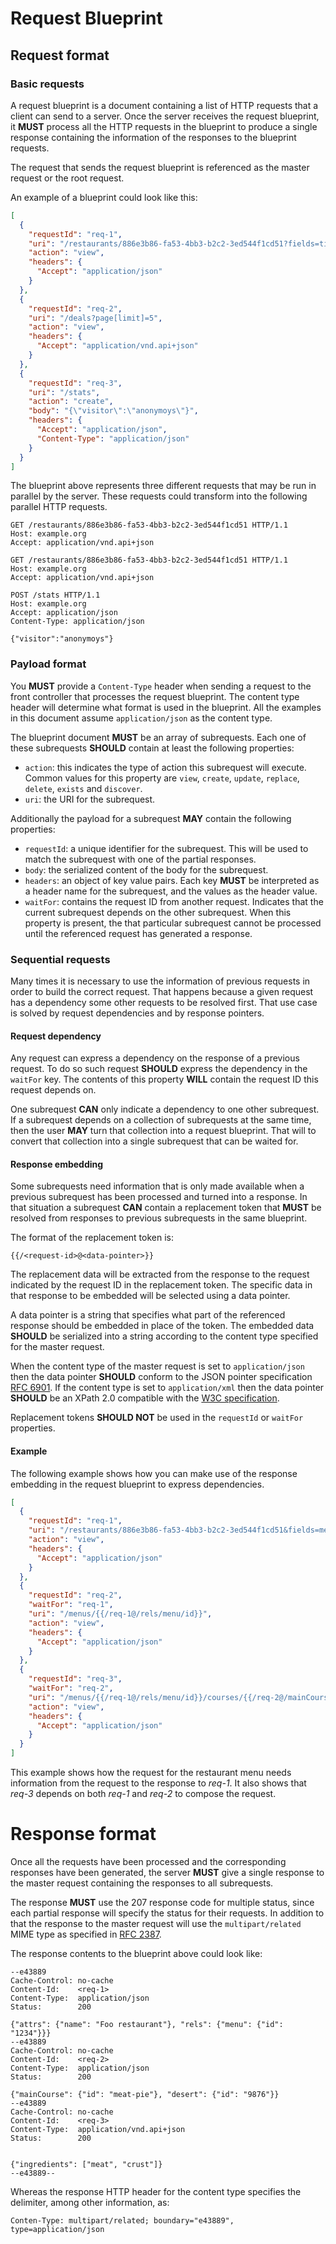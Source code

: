 # Request Blueprint

## Request format

### Basic requests
A request blueprint is a document containing a list of HTTP requests that a
client can send to a server. Once the server receives the request blueprint, it
**MUST** process all the HTTP requests in the blueprint to produce a
single response containing the information of the responses to the blueprint
requests.

The request that sends the request blueprint is referenced as the master request
or the root request.

An example of a blueprint could look like this:

```json
[
  {
    "requestId": "req-1",
    "uri": "/restaurants/886e3b86-fa53-4bb3-b2c2-3ed544f1cd51?fields=title",
    "action": "view",
    "headers": {
      "Accept": "application/json"
    }
  },
  {
    "requestId": "req-2",
    "uri": "/deals?page[limit]=5",
    "action": "view",
    "headers": {
      "Accept": "application/vnd.api+json"
    }
  },
  {
    "requestId": "req-3",
    "uri": "/stats",
    "action": "create",
    "body": "{\"visitor\":\"anonymoys\"}",
    "headers": {
      "Accept": "application/json",
      "Content-Type": "application/json"
    }
  }
]
```

The blueprint above represents three different requests that may be run in
parallel by the server. These requests could transform into the following
parallel HTTP requests.

```http
GET /restaurants/886e3b86-fa53-4bb3-b2c2-3ed544f1cd51 HTTP/1.1
Host: example.org
Accept: application/vnd.api+json

```
```http
GET /restaurants/886e3b86-fa53-4bb3-b2c2-3ed544f1cd51 HTTP/1.1
Host: example.org
Accept: application/vnd.api+json

```
```http
POST /stats HTTP/1.1
Host: example.org
Accept: application/json
Content-Type: application/json

{"visitor":"anonymoys"}
```

### Payload format
You **MUST** provide a `Content-Type` header when sending a request to the front
controller that processes the request blueprint. The content type header will
determine what format is used in the blueprint. All the examples in this
document assume `application/json` as the content type.

The blueprint document **MUST** be an array of subrequests. Each one of these
subrequests **SHOULD** contain at least the following properties:

  * `action`: this indicates the type of action this subrequest will execute.
    Common values for this property are `view`, `create`, `update`, `replace`,
    `delete`, `exists` and `discover`.
  * `uri`: the URI for the subrequest.

Additionally the payload for a subrequest **MAY** contain the following
properties:

  * `requestId`: a unique identifier for the subrequest. This will be used to
    match the subrequest with one of the partial responses.
  * `body`: the serialized content of the body for the subrequest.
  * `headers`: an object of key value pairs. Each key **MUST** be interpreted as
    a header name for the subrequest, and the values as the header value.
  * `waitFor`: contains the request ID from another request. Indicates that the
    current subrequest depends on the other subrequest. When this property is
    present, the that particular subrequest cannot be processed until the
    referenced request has generated a response.

### Sequential requests
Many times it is necessary to use the information of previous requests in order
to build the correct request. That happens because a given request has a
dependency some other requests to be resolved first. That use case is solved by
request dependencies and by response pointers.

#### Request dependency
Any request can express a dependency on the response of a previous request. To
do so such request **SHOULD** express the dependency in the `waitFor` key. The
contents of this property **WILL** contain the request ID this request depends
on.

One subrequest **CAN** only indicate a dependency to one other subrequest. If a
subrequest depends on a collection of subrequests at the same time, then the
user **MAY** turn that collection into a request blueprint. That will to convert
that collection into a single subrequest that can be waited for.

#### Response embedding
Some subrequests need information that is only made available when a previous
subrequest has been processed and turned into a response. In that situation a
subrequest **CAN** contain a replacement token that **MUST** be resolved from
responses to previous subrequests in the same blueprint.

The format of the replacement token is:
```
{{/<request-id>@<data-pointer>}}
```

The replacement data will be extracted from the response to the request
indicated by the request ID in the replacement token. The specific data in that
response to be embedded will be selected using a data pointer.

A data pointer is a string that specifies what part of the referenced response
should be embedded in place of the token. The embedded data **SHOULD** be
serialized into a string according to the content type specified for the master
request.

When the content type of the master request is set to `application/json` then
the data pointer **SHOULD** conform to the JSON pointer specification [RFC
6901](https://tools.ietf.org/html/rfc6901). If the content type is set to
`application/xml` then the data pointer **SHOULD** be an XPath 2.0 compatible
with the [W3C specification](https://www.w3.org/TR/xpath20).

Replacement tokens **SHOULD NOT** be used in the `requestId` or `waitFor`
properties.

#### Example
The following example shows how you can make use of the response embedding in
the request blueprint to express dependencies.

```json
[
  {
    "requestId": "req-1",
    "uri": "/restaurants/886e3b86-fa53-4bb3-b2c2-3ed544f1cd51&fields=menus",
    "action": "view",
    "headers": {
      "Accept": "application/json"
    }
  },
  {
    "requestId": "req-2",
    "waitFor": "req-1",
    "uri": "/menus/{{/req-1@/rels/menu/id}}",
    "action": "view",
    "headers": {
      "Accept": "application/json"
    }
  },
  {
    "requestId": "req-3",
    "waitFor": "req-2",
    "uri": "/menus/{{/req-1@/rels/menu/id}}/courses/{{/req-2@/mainCourse/id}}",
    "action": "view",
    "headers": {
      "Accept": "application/json"
    }
  }
]
```

This example shows how the request for the restaurant menu needs information
from the request to the response to _req-1_. It also shows that _req-3_ depends
on both _req-1_ and _req-2_ to compose the request.

# Response format
Once all the requests have been processed and the corresponding responses have been generated, the server **MUST** give a single response to the master request containing the responses to all subrequests.

The response **MUST** use the 207 response code for multiple status, since each
partial response will specify the status for their requests. In addition to that
the response to the master request will use the `multipart/related` MIME type as
specified in [RFC 2387](https://tools.ietf.org/html/rfc2387).

The response contents to the blueprint above could look like:

```http
--e43889
Cache-Control: no-cache
Content-Id:    <req-1>
Content-Type:  application/json
Status:        200
 
{"attrs": {"name": "Foo restaurant"}, "rels": {"menu": {"id": "1234"}}}
--e43889
Cache-Control: no-cache
Content-Id:    <req-2>
Content-Type:  application/json
Status:        200
 
{"mainCourse": {"id": "meat-pie"}, "desert": {"id": "9876"}}
--e43889
Cache-Control: no-cache
Content-Id:    <req-3>
Content-Type:  application/vnd.api+json
Status:        200

 
{"ingredients": ["meat", "crust"]}
--e43889--
```

Whereas the response HTTP header for the content type specifies the delimiter,
among other information, as:

```http
Conten-Type: multipart/related; boundary="e43889", type=application/json
```
